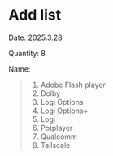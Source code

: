 # Add list

Date: 2025.3.28

Quantity: 8

Name: 
>1. Adobe Flash player
>2. Dolby
>3. Logi Options
>4. Logi Options+
>5. Logi
>6. Potplayer
>7. Qualcomm
>8. Tailscale
